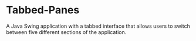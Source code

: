 # Tabbed-Panes
A Java Swing application with a tabbed interface that allows users to switch between five different sections of the application.
